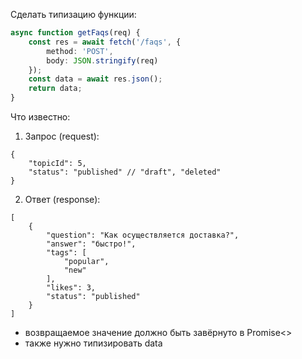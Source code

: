 Сделать типизацию функции:
```ts
async function getFaqs(req) {
    const res = await fetch('/faqs', {
        method: 'POST',
        body: JSON.stringify(req)
    });
    const data = await res.json();
    return data;
}
```

Что известно:
1. Запрос (request):
```
{
    "topicId": 5,
    "status": "published" // "draft", "deleted"
}
```
2. Ответ (response):
```
[
    {
        "question": "Как осуществляется доставка?",
        "answer": "быстро!",
        "tags": [
            "popular",
            "new"
        ],
        "likes": 3,
        "status": "published"
    }
]
```
- возвращаемое значение должно быть завёрнуто в Promise<>
- также нужно типизировать data